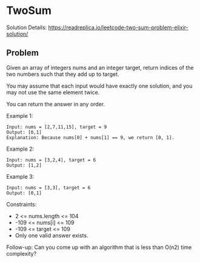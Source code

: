 # TwoSum

Solution Details: https://readreplica.io/leetcode-two-sum-problem-elixir-solution/

## Problem

Given an array of integers nums and an integer target, return indices of the two numbers such that they add up to target.

You may assume that each input would have exactly one solution, and you may not use the same element twice.

You can return the answer in any order.


Example 1:

    Input: nums = [2,7,11,15], target = 9
    Output: [0,1]
    Explanation: Because nums[0] + nums[1] == 9, we return [0, 1].

Example 2:

    Input: nums = [3,2,4], target = 6
    Output: [1,2]

Example 3:

    Input: nums = [3,3], target = 6
    Output: [0,1]

 

Constraints:

- 2 <= nums.length <= 104
- -109 <= nums[i] <= 109
- -109 <= target <= 109
- Only one valid answer exists.

 
Follow-up: Can you come up with an algorithm that is less than O(n2) time complexity?
